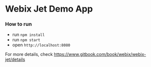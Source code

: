 Webix Jet Demo App
===================

### How to run

- run ```npm install```
- run ```npm start```
- open ```http://localhost:8080```

For more details, check https://www.gitbook.com/book/webix/webix-jet/details